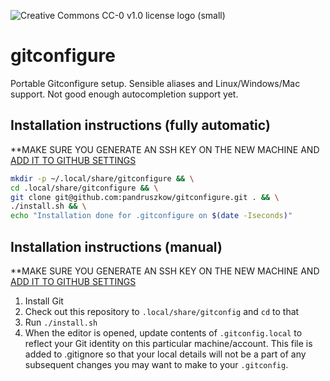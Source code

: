 ![Creative Commons CC-0 v1.0 license logo (small)](https://licensebuttons.net/p/zero/1.0/80x15.png)

# gitconfigure
Portable Gitconfigure setup. Sensible aliases and Linux/Windows/Mac support. Not good enough autocompletion support yet.

## Installation instructions (fully automatic)
**MAKE SURE YOU GENERATE AN SSH KEY ON THE NEW MACHINE AND [ADD IT TO GITHUB SETTINGS](https://github.com/settings/ssh/new)

```sh
mkdir -p ~/.local/share/gitconfigure && \
cd .local/share/gitconfigure && \
git clone git@github.com:pandruszkow/gitconfigure.git . && \
./install.sh && \
echo "Installation done for .gitconfigure on $(date -Iseconds)"
```

## Installation instructions (manual)
**MAKE SURE YOU GENERATE AN SSH KEY ON THE NEW MACHINE AND [ADD IT TO GITHUB SETTINGS](https://github.com/settings/ssh/new)

1. Install Git
1. Check out this repository to `.local/share/gitconfig` and `cd` to that
1. Run `./install.sh`
1. When the editor is opened, update contents of `.gitconfig.local` to reflect your Git identity on this particular machine/account. This file is added to .gitignore so that your local details will not be a part of any subsequent changes you may want to make to your `.gitconfig`.
